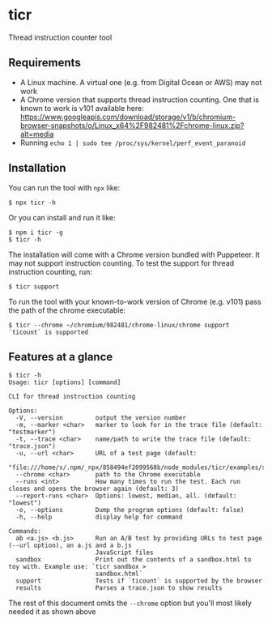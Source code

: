 # ticr
Thread instruction counter tool

## Requirements

* A Linux machine. A virtual one (e.g. from Digital Ocean or AWS) may not work
* A Chrome version that supports thread instruction counting. One that is known to work is v101 available here:
https://www.googleapis.com/download/storage/v1/b/chromium-browser-snapshots/o/Linux_x64%2F982481%2Fchrome-linux.zip?alt=media
* Running `echo 1 | sudo tee /proc/sys/kernel/perf_event_paranoid`

## Installation

You can run the tool with `npx` like:

```
$ npx ticr -h
```

Or you can install and run it like:

```
$ npm i ticr -g
$ ticr -h
```

The installation will come with a Chrome version bundled with Puppeteer. It may not support instruction counting. To test the support for thread instruction counting, run:

```
$ ticr support
```

To run the tool with your known-to-work version of Chrome (e.g. v101) pass the path of the chrome executable:

```
$ ticr --chrome ~/chromium/982481/chrome-linux/chrome support
`ticount` is supported
```

## Features at a glance

```
$ ticr -h
Usage: ticr [options] [command]

CLI for thread instruction counting

Options:
  -V, --version         output the version number
  -m, --marker <char>   marker to look for in the trace file (default: "testmarker")
  -t, --trace <char>    name/path to write the trace file (default: "trace.json")
  -u, --url <char>      URL of a test page (default:
                        "file:///home/s/.npm/_npx/858494ef2099568b/node_modules/ticr/examples/sandbox.html")
  --chrome <char>       path to the Chrome executable
  --runs <int>          How many times to run the test. Each run closes and opens the browser again (default: 3)
  --report-runs <char>  Options: lowest, median, all. (default: "lowest")
  -o, --options         Dump the program options (default: false)
  -h, --help            display help for command

Commands:
  ab <a.js> <b.js>      Run an A/B test by providing URLs to test page (--url option), an a.js and a b.js
                        JavaScript files
  sandbox               Print out the contents of a sandbox.html to toy with. Example use: `ticr sandbox >
                        sandbox.html`
  support               Tests if `ticount` is supported by the browser
  results               Parses a trace.json to show results
```

The rest of this document omits the `--chrome` option but you'll most likely needed it as shown above
